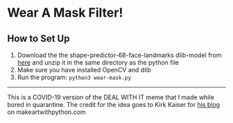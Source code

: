 # Wear A Mask Filter!

## How to Set Up
1. Download the the shape-predictor-68-face-landmarks dlib-model from [here](/https://github.com/davisking/dlib-models/blob/master/shape_predictor_68_face_landmarks.dat.bz2) and unzip it in the same directory as the python file
2. Make sure you have installed OpenCV and dlib
3. Run the program: `python3 wear-mask.py`


*******
This is a COVID-19 version of the DEAL WITH IT meme that I made while bored in quarantine. The credit for the idea goes to Kirk Kaiser for [his blog](/https://www.makeartwithpython.com/blog/deal-with-it-generator-face-recognition/) on makeartwithpython.com
